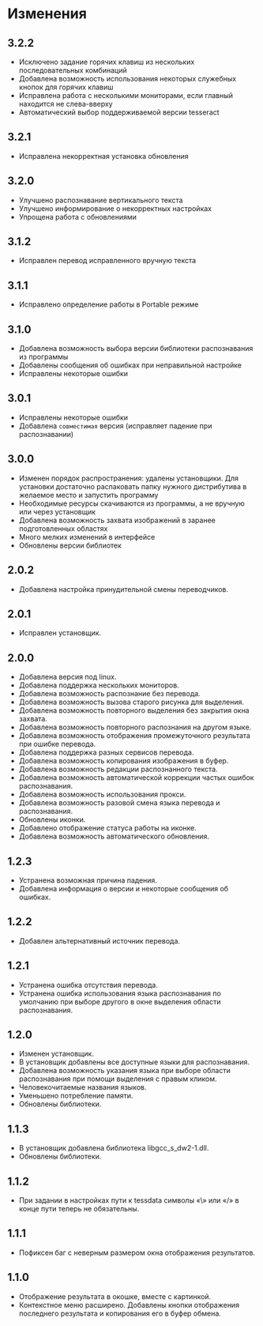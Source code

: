 # Изменения

## 3.2.2

* Исключено задание горячих клавиш из нескольких последовательных комбинаций
* Добавлена возможность использования некоторых служебных кнопок для горячих клавиш
* Исправлена работа с несколькими мониторами, если главный находится не слева-вверху
* Автоматический выбор поддерживаемой версии tesseract

## 3.2.1

* Исправлена некорректная установка обновления

## 3.2.0

* Улучшено распознавание вертикального текста
* Улучшено информирование о некорректных настройках
* Упрощена работа с обновлениями

## 3.1.2

* Исправлен перевод исправленного вручную текста

## 3.1.1

* Исправлено определение работы в Portable режиме

## 3.1.0

* Добавлена возможность выбора версии библиотеки распознавания из программы
* Добавлены сообщения об ошибках при неправильной настройке
* Исправлены некоторые ошибки

## 3.0.1

* Исправлены некоторые ошибки
* Добавлена `совместимая` версия (исправляет падение при распознавании)

## 3.0.0

* Изменен порядок распространения: удалены установщики. Для установки достаточно распаковать папку нужного дистрибутива в желаемое место и запустить программу
* Необходимые ресурсы скачиваются из программы, а не вручную или через установщик
* Добавлена возможность захвата изображений в заранее подготовленных областях
* Много мелких изменений в интерфейсе
* Обновлены версии библиотек

## 2.0.2

* Добавлена настройка принудительной смены переводчиков.

## 2.0.1

* Исправлен установщик.

## 2.0.0

* Добавлена версия под linux.
* Добавлена поддержка нескольких мониторов.
* Добавлена возможность распознание без перевода.
* Добавлена возможность вызова старого рисунка для выделения.
* Добавлена возможность повторного выделения без закрытия окна захвата.
* Добавлена возможность повторного распознания на другом языке.
* Добавлена возможность отображения промежуточного результата при ошибке перевода.
* Добавлена поддержка разных сервисов перевода.
* Добавлена возможность копирования изображения в буфер.
* Добавлена возможность редакции распознанного текста.
* Добавлена возможность автоматической коррекции частых ошибок распознавания.
* Добавлена возможность использования прокси.
* Добавлена возможность разовой смена языка перевода и распознавания.
* Обновлены иконки.
* Добавлено отображение статуса работы на иконке.
* Добавлена возможность автоматического обновления.

## 1.2.3

* Устранена возможная причина падения.
* Добавлена информация о версии и некоторые сообщения об ошибках.

## 1.2.2

* Добавлен альтернативный источник перевода.

## 1.2.1

* Устранена ошибка отсутствия перевода.
* Устранена ошибка использования языка распознавания по умолчанию при выборе другого в окне выделения области распознавания.

## 1.2.0

* Изменен установщик.
* В установщик добавлены все доступные языки для распознавания.
* Добавлена возможность указания языка при выборе области распознавания при помощи выделения с правым кликом.
* Человекочитаемые названия языков.
* Уменьшено потребление памяти.
* Обновлены библиотеки.

## 1.1.3

* В установщик добавлена библиотека libgcc_s_dw2-1.dll.
* Обновлены библиотеки.

## 1.1.2

* При задании в настройках пути к tessdata символы «\» или «/» в конце пути теперь не обязательны.

## 1.1.1

* Пофиксен баг с неверным размером окна отображения результатов.

## 1.1.0

* Отображение результата в окошке, вместе с картинкой.
* Контекстное меню расширено. Добавлены кнопки отображения последнего результата и копирования его в буфер обмена.
